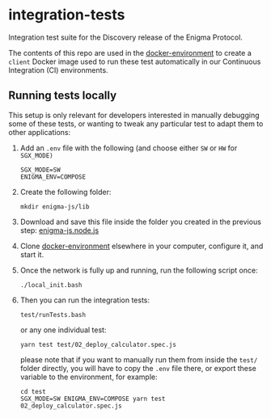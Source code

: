 # integration-tests
Integration test suite for the Discovery release of the Enigma Protocol.

The contents of this repo are used in the [docker-environment](https://github.com/enigmampc/docker-environment) to create a `client` Docker image used to run these test automatically in our Continuous Integration (CI) environments.

## Running tests locally

This setup is only relevant for developers interested in manually debugging some of these tests, or wanting to tweak any particular test to adapt them to other applications: 

1. Add an `.env` file with the following (and choose either `SW` or `HW` for `SGX_MODE)`

    ```
    SGX_MODE=SW
    ENIGMA_ENV=COMPOSE
    ```

2. Create the following folder:

    ```
    mkdir enigma-js/lib
    ```

3. Download and save this file inside the folder you created in the previous step: [enigma-js.node.js](https://raw.githubusercontent.com/enigmampc/enigma-contract/develop/enigma-js/lib/enigma-js.node.js)

2. Clone [docker-environment](https://github.com/enigmampc/docker-environment) elsewhere in your computer, configure it, and start it.

3. Once the network is fully up and running, run the following script once:

    ```
    ./local_init.bash
    ```

4. Then you can run the integration tests:

    ```
    test/runTests.bash
    ```

    or any one individual test:

    ```
    yarn test test/02_deploy_calculator.spec.js 
    ```

    please note that if you want to manually run them from inside the `test/` folder directly, you will have to copy the `.env` file there, or export these variable to the environment, for example:

    ```
    cd test
    SGX_MODE=SW ENIGMA_ENV=COMPOSE yarn test 02_deploy_calculator.spec.js
    ```